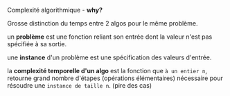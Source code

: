 Complexité algorithmique - **why?**

Grosse distinction du temps entre 2 algos pour le même problème.

un **problème** est une fonction reliant son entrée dont la valeur n'est pas spécifiée à sa sortie.

une **instance** d'un problème est une spécification des valeurs d'entrée.

la **complexité  temporelle d'un algo** est la fonction que `à un entier n`, retourne grand nombre d'étapes  (opérations élémentaires) nécessaire pour résoudre une `instance de taille n`. (pire des cas)
